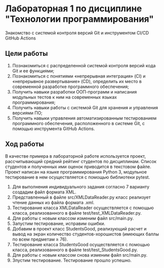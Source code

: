# Лабораторная 1 по дисциплине "Технологии программирования"
Знакомство с системой контроля версий Git и инструментом CI/CD GitHub Actions
## Цели работы
1. Познакомиться c распределенной системой контроля версий кода Git и ее функциями;
2. Познакомиться с понятиями «непрерывная интеграция» (CI) и «непрерывное развертывание» (CD), определить их место в современной разработке программного обеспечения;
3. Получить навыки разработки ООП-программ и написания модульных тестов к ним на современных языках программирования;
4. Получить навыки работы с системой Git для хранения и управления версиями ПО;
5. Получить навыки управления автоматизированным тестированием программного обеспечения, расположенного в системе Git, с помощью инструмента GitHub Actions.
## Ход работы
В качестве примера в лабораторной работе используется проект, рассчитывающий средний рейтинг студентов по дисциплинам. Список студентов и полученных ими оценок приводится в текстовом файле. Проект написан на языке программирования Python 3, модульное тестирование в нем осуществляется с помощью библиотеки pytest.  
1. Для выполнения индивидуального задания согласно 7 варианту создадим файл формата XML.    
2. Представленный в файле src/XMLDataReader.py класс реализует чтение данных из  файла формата .xml.  
3. Тестирование класса XMLDataReader осуществляется с помощью класса, реализованного в файле test/test_XMLDataReader.py.  
4. Для работы с новым классом изменим файл src/main.py.  
5. Запустим тестирование, исправим ошибки.
5. Добавим в проект класс StudentsGood, реализующий расчет и вывод на экран количество студентов-хорошистов (имеющих баллы по всем предметам ≥ 76).  
6. Тестирование класса StudentsGood осуществляется с помощью класса, реализованного в файле test/test_StudentsGood.py.  
7. Для работы с новым классом снова изменим файл src/main.py.  
8. Зпустим тестирование. Тестирование прошло успешно.
